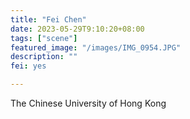 ```yaml
---
title: "Fei Chen"
date: 2023-05-29T9:10:20+08:00
tags: ["scene"]
featured_image: "/images/IMG_0954.JPG"
description: ""
fei: yes

---
```


The Chinese University of Hong Kong
